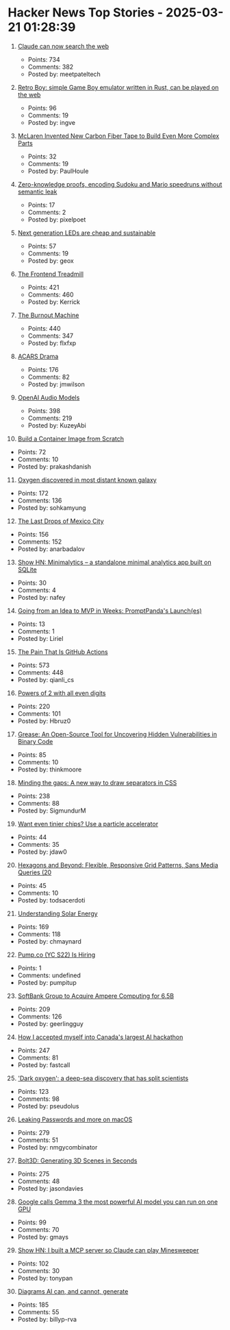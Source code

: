 # Hacker News Top Stories - 2025-03-21 01:28:39

1. [Claude can now search the web](https://www.anthropic.com/news/web-search)
   - Points: 734
   - Comments: 382
   - Posted by: meetpateltech

2. [Retro Boy: simple Game Boy emulator written in Rust, can be played on the web](https://github.com/smparsons/retroboy)
   - Points: 96
   - Comments: 19
   - Posted by: ingve

3. [McLaren Invented New Carbon Fiber Tape to Build Even More Complex Parts](https://www.thedrive.com/news/mclaren-invented-new-carbon-fiber-tape-to-build-even-more-complex-parts)
   - Points: 32
   - Comments: 19
   - Posted by: PaulHoule

4. [Zero-knowledge proofs, encoding Sudoku and Mario speedruns without semantic leak](https://vasekrozhon.wordpress.com/2025/03/17/zero-knowledge-proofs/)
   - Points: 17
   - Comments: 2
   - Posted by: pixelpoet

5. [Next generation LEDs are cheap and sustainable](https://liu.se/en/news-item/nasta-generations-lysdioder-ar-billiga-och-miljovanliga)
   - Points: 57
   - Comments: 19
   - Posted by: geox

6. [The Frontend Treadmill](https://polotek.net/posts/the-frontend-treadmill/)
   - Points: 421
   - Comments: 460
   - Posted by: Kerrick

7. [The Burnout Machine](https://unionize.fyi)
   - Points: 440
   - Comments: 347
   - Posted by: flxfxp

8. [ACARS Drama](https://acarsdrama.com/)
   - Points: 176
   - Comments: 82
   - Posted by: jmwilson

9. [OpenAI Audio Models](https://www.openai.fm/)
   - Points: 398
   - Comments: 219
   - Posted by: KuzeyAbi

10. [Build a Container Image from Scratch](https://danishpraka.sh/posts/build-a-container-image-from-scratch/)
   - Points: 72
   - Comments: 10
   - Posted by: prakashdanish

11. [Oxygen discovered in most distant known galaxy](https://www.eso.org/public/news/eso2507/)
   - Points: 172
   - Comments: 136
   - Posted by: sohkamyung

12. [The Last Drops of Mexico City](https://mexicocitywater.longlead.com)
   - Points: 156
   - Comments: 152
   - Posted by: anarbadalov

13. [Show HN: Minimalytics – a standalone minimal analytics app built on SQLite](https://github.com/nafey/minimalytics)
   - Points: 30
   - Comments: 4
   - Posted by: nafey

14. [Going from an Idea to MVP in Weeks: PromptPanda's Launch(es)](https://docs.opensaas.sh/blog/2025-03-12-going-from-an-idea-to-mvp-in-weeks-promptpandas-launches/)
   - Points: 13
   - Comments: 1
   - Posted by: Liriel

15. [The Pain That Is GitHub Actions](https://www.feldera.com/blog/the-pain-that-is-github-actions)
   - Points: 573
   - Comments: 448
   - Posted by: qianli_cs

16. [Powers of 2 with all even digits](https://oeis.org/A068994)
   - Points: 220
   - Comments: 101
   - Posted by: Hbruz0

17. [Grease: An Open-Source Tool for Uncovering Hidden Vulnerabilities in Binary Code](https://www.galois.com/articles/introducing-grease)
   - Points: 85
   - Comments: 10
   - Posted by: thinkmoore

18. [Minding the gaps: A new way to draw separators in CSS](https://blogs.windows.com/msedgedev/2025/03/19/minding-the-gaps-a-new-way-to-draw-separators-in-css/)
   - Points: 238
   - Comments: 88
   - Posted by: SigmundurM

19. [Want even tinier chips? Use a particle accelerator](https://www.economist.com/science-and-technology/2025/03/12/want-even-tinier-chips-use-a-particle-accelerator)
   - Points: 44
   - Comments: 35
   - Posted by: jdaw0

20. [Hexagons and Beyond: Flexible, Responsive Grid Patterns, Sans Media Queries (20](https://css-tricks.com/hexagons-and-beyond-flexible-responsive-grid-patterns-sans-media-queries/)
   - Points: 45
   - Comments: 10
   - Posted by: todsacerdoti

21. [Understanding Solar Energy](https://www.construction-physics.com/p/understanding-solar-energy)
   - Points: 169
   - Comments: 118
   - Posted by: chmaynard

22. [Pump.co (YC S22) Is Hiring](https://www.ycombinator.com/companies/pump-co/jobs/7kB7DNb-email-outreach-manager)
   - Points: 1
   - Comments: undefined
   - Posted by: pumpitup

23. [SoftBank Group to Acquire Ampere Computing for 6.5B](https://group.softbank/en/news/press/20250320)
   - Points: 209
   - Comments: 126
   - Posted by: geerlingguy

24. [How I accepted myself into Canada's largest AI hackathon](https://fastcall.dev/posts/genai-genesis-firebase/)
   - Points: 247
   - Comments: 81
   - Posted by: fastcall

25. ['Dark oxygen': a deep-sea discovery that has split scientists](https://phys.org/news/2025-03-dark-oxygen-deep-sea-discovery.html)
   - Points: 123
   - Comments: 98
   - Posted by: pseudolus

26. [Leaking Passwords and more on macOS](https://wts.dev/posts/password-leak/)
   - Points: 279
   - Comments: 51
   - Posted by: nmgycombinator

27. [Bolt3D: Generating 3D Scenes in Seconds](https://szymanowiczs.github.io/bolt3d)
   - Points: 275
   - Comments: 48
   - Posted by: jasondavies

28. [Google calls Gemma 3 the most powerful AI model you can run on one GPU](https://www.theverge.com/ai-artificial-intelligence/627968/google-gemma-3-open-ai-model)
   - Points: 99
   - Comments: 70
   - Posted by: gmays

29. [Show HN: I built a MCP server so Claude can play Minesweeper](https://github.com/tonypan2/minesweeper-mcp-server)
   - Points: 102
   - Comments: 30
   - Posted by: tonypan

30. [Diagrams AI can, and cannot, generate](https://www.ilograph.com/blog/posts/diagrams-ai-can-and-cannot-generate/)
   - Points: 185
   - Comments: 55
   - Posted by: billyp-rva

